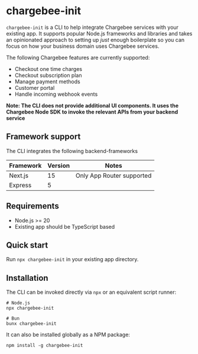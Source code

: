 # chargebee-init

`chargebee-init` is a CLI to help integrate Chargebee services with your existing app. It supports popular Node.js frameworks and libraries and takes an opinionated approach to setting up _just_ enough boilerplate so you can focus on how your business domain uses Chargebee services.

The following Chargebee features are currently supported:

* Checkout one time charges
* Checkout subscription plan
* Manage payment methods
* Customer portal
* Handle incoming webhook events

**Note: The CLI does not provide additional UI components. It uses the Chargebee Node SDK to invoke the relevant APIs from your backend service**


## Framework support

The CLI integrates the following backend-frameworks


| Framework | Version | Notes |
|-----------|---------|-------|
| Next.js   | 15   | Only App Router supported |
| Express   | 5 | |


## Requirements

* Node.js >= 20
* Existing app should be TypeScript based


## Quick start

Run `npx chargebee-init` in your existing app directory.


## Installation

The CLI can be invoked directly via `npx` or an equivalent script runner:

```
# Node.js
npx chargebee-init

# Bun
bunx chargebee-init
```

It can also be installed globally as a NPM package:

```
npm install -g chargebee-init
```
